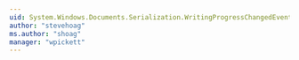 ```yaml
---
uid: System.Windows.Documents.Serialization.WritingProgressChangedEventHandler
author: "stevehoag"
ms.author: "shoag"
manager: "wpickett"
---
```

